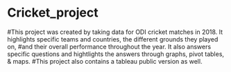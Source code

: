 # Cricket_project

#This project was created by taking data for ODI cricket matches in 2018. It highlights specific teams and countries, the different grounds they played on,
#and their overall performance throughout the year. It also answers specific questions and hightlights the answers through graphs, pivot tables, & maps.
#This project also contains a tableau public version as well.
